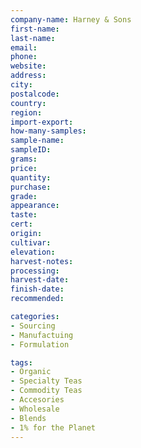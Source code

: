 ```yaml
---
company-name: Harney & Sons
first-name: 
last-name: 
email: 
phone: 
website: 
address: 
city: 
postalcode: 
country: 
region: 
import-export: 
how-many-samples:
sample-name:
sampleID:
grams:
price:
quantity:
purchase:
grade:
appearance:
taste:
cert:
origin:
cultivar:
elevation:
harvest-notes:
processing:
harvest-date:
finish-date:
recommended:

categories:
- Sourcing
- Manufactuing
- Formulation

tags:
- Organic
- Specialty Teas 	
- Commodity Teas
- Accesories
- Wholesale 
- Blends
- 1% for the Planet
---
```


 